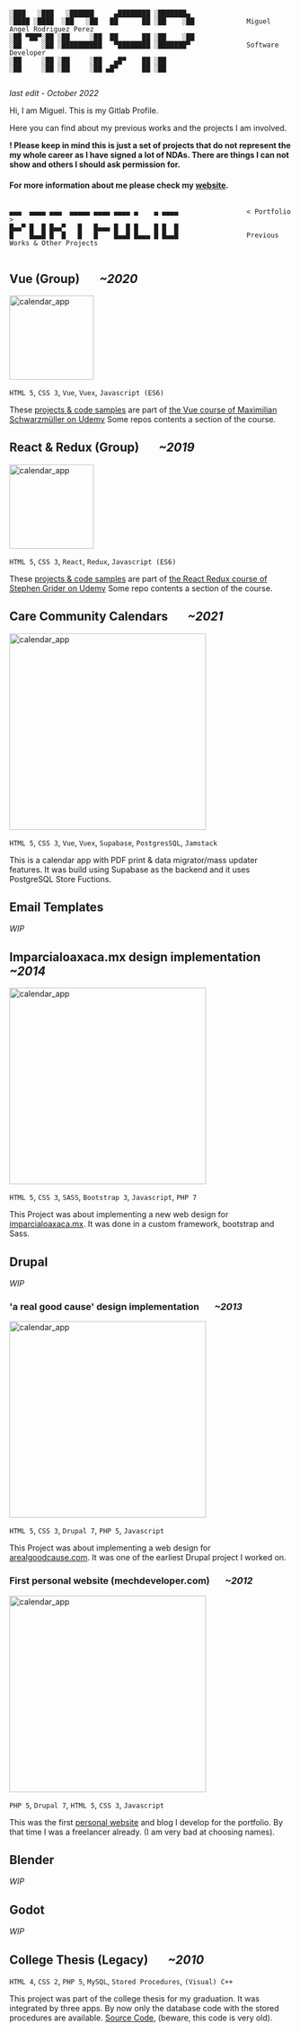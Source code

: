 ```

░███   ░███   ░██████     ▄████████ ░███████▄ 
░████ ░████  ░██   ░██   ██      ██ ░██    ░██             Miguel Angel Rodriguez Perez
░██ ▀██▀░██ ░██     ░██  ██      ██ ░██    ░██
░██     ░██ ░██████████   ▀████████ ░███████▀              Software Developer
░██     ░██ ░██     ░██   ▄█▀    ██ ░██       
░██     ░██ ░██     ░██ ▄█▀      ██ ░██       
       
```

_last edit - October 2022_

Hi, I am Miguel. This is my Gitlab Profile.

Here you can find about my previous works and the projects I am involved.

**! Please keep in mind this is just a set of projects that do not represent the my whole career as I have signed a lot of NDAs. There are things I can not show and others I should ask permission for.**

#### **For more information about me please check my [website](https://marp.rocks/)**.

```

▄▄▄  ▄▄▄▄ ▄▄▄  ▄▄▄▄▄ ▄▄▄▄ ▄▄▄▄ ▄    ▄ ▄▄▄▄                 < Portfolio >
█▄▄▀ █  █ █▄▄▀   █   █▄▄▄ █  █ █    █ █  █
█    █▄▄█ █  █   █   █    █▄▄█ █▄▄▄ █ █▄▄█                 Previous Works & Other Projects


```

## Vue (Group) &nbsp;&nbsp;&nbsp;&nbsp;&nbsp; _~2020_

<a href="https://commons.wikimedia.org/wiki/File:Vue.js_Logo_2.svg"><img src="https://upload.wikimedia.org/wikipedia/commons/9/95/Vue.js_Logo_2.svg" alt="calendar_app" height="150"/></a>

`HTML 5`, `CSS 3`, `Vue`, `Vuex`, `Javascript (ES6)`

These [projects & code samples](https://gitlab.com/marp_vue) are part of [the Vue course of Maximilian Schwarzmüller on Udemy](https://www.udemy.com/course/vuejs-2-the-complete-guide/) Some repos contents a section of the course.

## React & Redux (Group) &nbsp;&nbsp;&nbsp;&nbsp;&nbsp; _~2019_

<a href="https://commons.wikimedia.org/wiki/File:React-icon.svg"><img src="https://upload.wikimedia.org/wikipedia/commons/a/a7/React-icon.svg" alt="calendar_app" height="150"/></a>

`HTML 5`, `CSS 3`, `React`, `Redux`, `Javascript (ES6)`

These [projects & code samples](https://gitlab.com/react-redux-marp) are part of [the React Redux course of Stephen Grider on Udemy](https://www.udemy.com/course/react-redux/) Some repo contents a section of the course.

## Care Community Calendars &nbsp;&nbsp;&nbsp;&nbsp;&nbsp; _~2021_

<img src="https://gitlab.com/marp-dev/marp-dev/-/raw/master/assets/videos/calendar_app_short.avif" alt="calendar_app" width="350"/>

`HTML 5`, `CSS 3`, `Vue`, `Vuex`, `Supabase`, `PostgresSQL`, `Jamstack`

This is a calendar app with PDF print & data migrator/mass updater features. It was build using Supabase as the backend and it uses PostgreSQL Store Fuctions.

## Email Templates

_WIP_

## Imparcialoaxaca.mx design implementation &nbsp;&nbsp;&nbsp;&nbsp;&nbsp; _~2014_

<img src="https://gitlab.com/marp-dev/marp-dev/-/raw/master/assets/img/oaxaca.png" alt="calendar_app" width="350"/>

`HTML 5`, `CSS 3`, `SASS`, `Bootstrap 3`, `Javascript`, `PHP 7`

This Project was about implementing a new web design for [imparcialoaxaca.mx](https://web.archive.org/web/20141214141659/http://imparcialoaxaca.mx/). It was done in a custom framework, bootstrap and Sass.

## Drupal

_WIP_

### 'a real good cause' design implementation &nbsp;&nbsp;&nbsp;&nbsp;&nbsp; _~2013_

<img src="https://gitlab.com/marp-dev/marp-dev/-/raw/master/assets/img/arealgoodcause.png" alt="calendar_app" width="350"/>

`HTML 5`, `CSS 3`, `Drupal 7`, `PHP 5`, `Javascript`

This Project was about implementing a web design for [arealgoodcause.com](https://web.archive.org/web/20131128071802/http://arealgoodcause.com/). It was one of the earliest Drupal project I worked on.

### First personal website (mechdeveloper.com) &nbsp;&nbsp;&nbsp;&nbsp;&nbsp; _~2012_

<img src="https://gitlab.com/marp-dev/marp-dev/-/raw/master/assets/img/first_website.png" alt="calendar_app" width="350"/>

`PHP 5`, `Drupal 7`, `HTML 5`, `CSS 3`, `Javascript`

This was the first [personal website](https://web.archive.org/web/20130409073648/http://mechdeveloper.com/) and blog I develop for the portfolio. By that time I was a freelancer already. (I am very bad at choosing names).

## Blender

_WIP_

## Godot

_WIP_

## College Thesis (Legacy) &nbsp;&nbsp;&nbsp;&nbsp;&nbsp; _~2010_

`HTML 4`, `CSS 2`, `PHP 5`, `MySQL`, `Stored Procedures`, `(Visual) C++`

This project was part of the college thesis for my graduation. It was integrated by three apps. By now only the database code with the stored procedures are available. [Source Code](https://github.com/marp-dev/FiscalproERP), (beware, this code is very old).
